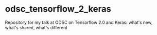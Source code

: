 # odsc_tensorflow_2_keras
Repository for my talk at ODSC on Tensorflow 2.0 and Keras: what's new, what's shared, what's different
